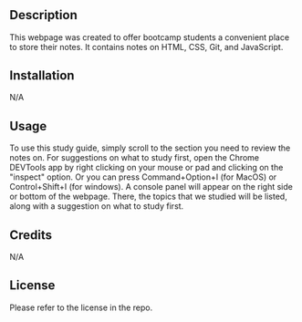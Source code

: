 # <Prework Study Guide Webpage>

## Description

This webpage was created to offer bootcamp students a convenient place to store their notes. It contains notes on HTML, CSS, Git, and JavaScript.

## Installation

N/A

## Usage

To use this study guide, simply scroll to the section you need to review the notes on. For suggestions on what to study first, open the Chrome DEVTools app by right clicking on your mouse or pad and clicking on the "inspect" option. Or you can press Command+Option+I (for MacOS) or Control+Shift+I (for windows). A console panel will appear on the right side or bottom of the webpage. There, the topics that we studied will be listed, along with a suggestion on what to study first.


## Credits

N/A

## License

Please refer to the license in the repo.

